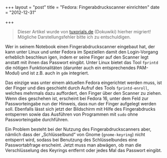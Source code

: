 +++
layout = "post"
title = "Fedora: Fingerabdruckscanner einrichten"
date = "2012-12-31"

+++

>
> Dieser Artikel wurde von [tuxorials.de](http://tuxorials.de) (Dokuwiki) hierher migriert!
> Mögliche Darstellungsfehler bitte ich zu entschuldigen.
>


Wer in seinem Notebook einen Fingerabdruckscanner eingebaut hat, der
kann unter Linux und unter Fedora im Speziellen damit den Login-Vorgang
erheblich beschleun igen, indem er seine Finger auf den Scanner legt
anstatt mit ihnen das Passwort eingibt. Unter Linux bietet das Tool
`fprintd` die nötigen Funktionalitäten (darunter auch ein entsprechendes
PAM-Modul) und ist z.B. auch in `gdm` integriert.

Das einzige was unter einem aktuellen Fedora eingerichtet werden muss,
ist der Finger und dies geschieht durch Aufruf des Tools
`fprintd-enroll`, welches mehrmals dazu auffordert, den Finger über den
Scanner zu ziehen. Wenn dies geschehen ist, erscheint bei Fedora 16,
unter dem Feld zur Passworteingabe nun der Hinweis, dass nun der Finger
aufgelegt werden soll. Ebenfalls lässt sich jetzt der Bildschirm mit
Hilfe des Fingerabdrucks entsperren sowie das Ausführen von Programmen
mit `sudo` ohne Passworteingabe durchführen.

Ein Problem besteht bei der Nutzung des Fingerabdruckscanners aber,
nämlich dass der „Schlüsselbund“ von Gnome (`gnome-keyring`) nicht
entsperrt wird, sodass bei Benutzung des Schlüsselbundes eine
Passwortabfrage erscheint. Jetzt muss man abwägen, ob man die
Verschlüsselung des Keyrings entfernt oder jedes Mal das Passwort
eingibt.
